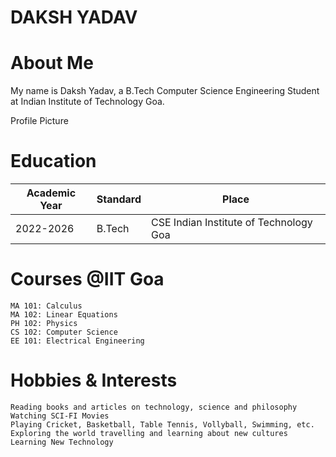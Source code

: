 # DAKSH YADAV

# About Me

My name is Daksh Yadav, a B.Tech Computer Science Engineering Student at Indian Institute of Technology Goa.

Profile Picture

# Education

|Academic Year|Standard|Place|
|-------------|--------|-----|
|2022-2026|B.Tech|CSE Indian Institute of Technology Goa|

# Courses @IIT Goa

    MA 101: Calculus
    MA 102: Linear Equations
    PH 102: Physics
    CS 102: Computer Science
    EE 101: Electrical Engineering

# Hobbies & Interests

    Reading books and articles on technology, science and philosophy
    Watching SCI-FI Movies
    Playing Cricket, Basketball, Table Tennis, Vollyball, Swimming, etc.
    Exploring the world travelling and learning about new cultures
    Learning New Technology 
